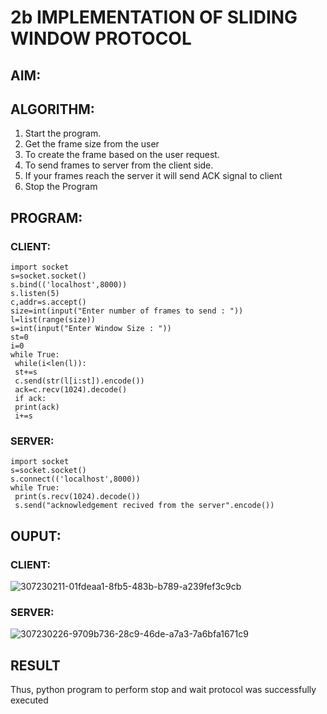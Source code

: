 # 2b IMPLEMENTATION OF SLIDING WINDOW PROTOCOL
## AIM:
## ALGORITHM:
1. Start the program.
2. Get the frame size from the user
3. To create the frame based on the user request.
4. To send frames to server from the client side.
5. If your frames reach the server it will send ACK signal to client
6. Stop the Program
## PROGRAM:
### CLIENT:
```
import socket
s=socket.socket()
s.bind(('localhost',8000))
s.listen(5)
c,addr=s.accept()
size=int(input("Enter number of frames to send : "))
l=list(range(size))
s=int(input("Enter Window Size : "))
st=0
i=0
while True:
 while(i<len(l)):
 st+=s
 c.send(str(l[i:st]).encode())
 ack=c.recv(1024).decode()
 if ack:
 print(ack)
 i+=s
```
### SERVER:
```
import socket
s=socket.socket()
s.connect(('localhost',8000))
while True: 
 print(s.recv(1024).decode())
 s.send("acknowledgement recived from the server".encode())
```
## OUPUT:
### CLIENT:
![307230211-01fdeaa1-8fb5-483b-b789-a239fef3c9cb](https://github.com/Kowsalyasathya/2b_SLIDING_WINDOW_PROTOCOL/assets/118671457/0df7780b-36a1-4a4f-a230-d0bbe1038992)
### SERVER:
![307230226-9709b736-28c9-46de-a7a3-7a6bfa1671c9](https://github.com/Kowsalyasathya/2b_SLIDING_WINDOW_PROTOCOL/assets/118671457/5af702a8-0fd2-4c34-8a17-b0c9c28aecca)

## RESULT
Thus, python program to perform stop and wait protocol was successfully executed
